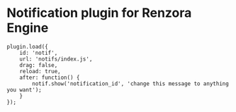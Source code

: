 # Notification plugin for Renzora Engine

```
plugin.load({
    id: 'notif',
    url: 'notifs/index.js',
    drag: false,
    reload: true,
    after: function() {
        notif.show('notification_id', 'change this message to anything you want');
    }
});
```